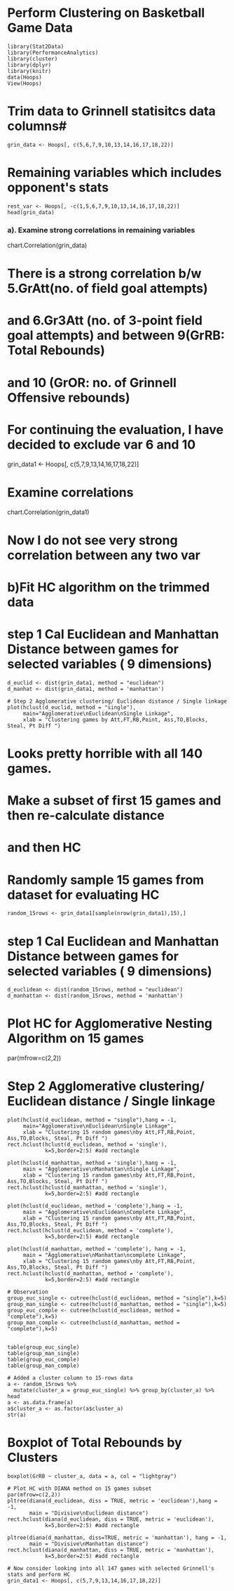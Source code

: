 # Perform Clustering on Basketball Game Data
```
library(Stat2Data)
library(PerformanceAnalytics)
library(cluster)
library(dplyr)
library(knitr)
data(Hoops)
View(Hoops)
```
# Trim data to Grinnell statisitcs data columns#
```
grin_data <- Hoops[, c(5,6,7,9,10,13,14,16,17,18,22)]

```
# Remaining variables which includes opponent's stats
```
rest_var <- Hoops[, -c(1,5,6,7,9,10,13,14,16,17,18,22)]
head(grin_data)
```

### a). Examine strong correlations in remaining variables ###
chart.Correlation(grin_data)
# There is a strong correlation b/w 5.GrAtt(no. of field goal attempts)
# and 6.Gr3Att (no. of 3-point field goal attempts) and between 9(GrRB: Total Rebounds)
# and 10 (GrOR: no. of Grinnell Offensive rebounds)
# For continuing the evaluation, I have decided to exclude var 6 and 10
grin_data1 <- Hoops[, c(5,7,9,13,14,16,17,18,22)]
# Examine correlations
chart.Correlation(grin_data1)
# Now I do not see very strong correlation between any two var

# b)Fit HC algorithm on the trimmed data
# step 1 Cal Euclidean and Manhattan Distance between games for selected variables ( 9 dimensions)
```
d_euclid <- dist(grin_data1, method = "euclidean")
d_manhat <- dist(grin_data1, method = 'manhattan')

# Step 2 Agglomerative clustering/ Euclidean distance / Single linkage
plot(hclust(d_euclid, method = "single"),
     main="Agglomerative\nEuclidean\nSingle Linkage",
     xlab = "Clustering games by Att,FT,RB,Point, Ass,TO,Blocks, Steal, Pt Diff ")
```
# Looks pretty horrible with all 140 games.
# Make a subset of first 15 games and then re-calculate distance 
# and then HC

# Randomly sample 15 games from dataset for evaluating HC
```
random_15rows <- grin_data1[sample(nrow(grin_data1),15),]
```
# step 1 Cal Euclidean and Manhattan Distance between games for selected variables ( 9 dimensions)
```
d_euclidean <- dist(random_15rows, method = "euclidean")
d_manhattan <- dist(random_15rows, method = 'manhattan')

```
# Plot HC for Agglomerative Nesting Algorithm on 15 games
par(mfrow=c(2,2))
# Step 2 Agglomerative clustering/ Euclidean distance / Single linkage
```
plot(hclust(d_euclidean, method = "single"),hang = -1,
     main="Agglomerative\nEuclidean\nSingle Linkage",
     xlab = "Clustering 15 random games\nby Att,FT,RB,Point, Ass,TO,Blocks, Steal, Pt Diff ")
rect.hclust(hclust(d_euclidean, method = 'single'),
            k=5,border=2:5) #add rectangle

plot(hclust(d_manhattan, method = 'single'),hang = -1,
     main = "Agglomerative\nManhattan\nSingle Linkage",
     xlab = "Clustering 15 random games\nby Att,FT,RB,Point, Ass,TO,Blocks, Steal, Pt Diff ")
rect.hclust(hclust(d_manhattan, method = 'single'),
            k=5,border=2:5) #add rectangle

plot(hclust(d_euclidean, method = 'complete'),hang = -1,
     main = "Agglomerative\nEuclidean\nComplete Linkage",
     xlab = "Clustering 15 random games\nby Att,FT,RB,Point, Ass,TO,Blocks, Steal, Pt Diff ")
rect.hclust(hclust(d_euclidean, method = 'complete'),
            k=5,border=2:5) #add rectangle

plot(hclust(d_manhattan, method = 'complete'), hang = -1,
     main = "Agglomerative\nManhattan\ncomplete Linkage",
     xlab = "Clustering 15 random games\nby Att,FT,RB,Point, Ass,TO,Blocks, Steal, Pt Diff ")
rect.hclust(hclust(d_manhattan, method = 'complete'),
            k=5,border=2:5) #add rectangle

# Observation
group_euc_single <- cutree(hclust(d_euclidean, method = "single"),k=5)
group_man_single <- cutree(hclust(d_manhattan, method = "single"),k=5)
group_euc_comple <- cutree(hclust(d_euclidean, method = "complete"),k=5)
group_man_comple <- cutree(hclust(d_manhattan, method = "complete"),k=5)


table(group_euc_single)
table(group_man_single)
table(group_euc_comple)
table(group_man_comple)

# Added a cluster column to 15-rows data
a <- random_15rows %>% 
  mutate(cluster_a = group_euc_single) %>% group_by(cluster_a) %>% head
a <- as.data.frame(a)
a$cluster_a <- as.factor(a$cluster_a)
str(a)
```
# Boxplot of Total Rebounds by Clusters
```
boxplot(GrRB ~ cluster_a, data = a, col = "lightgray")

# Plot HC with DIANA method on 15 games subset
par(mfrow=c(2,2))
pltree(diana(d_euclidean, diss = TRUE, metric = 'euclidean'),hang = -1,
       main = "Divisive\nEuclidean distance")
rect.hclust(diana(d_euclidean, diss = TRUE, metric = 'euclidean'),
            k=5,border=2:5) #add rectangle

pltree(diana(d_manhattan, diss=TRUE, metric = 'manhattan'), hang = -1,
       main = "Divisive\nManhattan distance")
rect.hclust(diana(d_manhattan, diss = TRUE, metric = 'manhattan'),
            k=5,border=2:5) #add rectangle

# Now consider looking into all 147 games with selected Grinnell's stats and perform HC 
grin_data1 <- Hoops[, c(5,7,9,13,14,16,17,18,22)]

```

